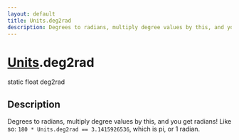 ```yaml
---
layout: default
title: Units.deg2rad
description: Degrees to radians, multiply degree values by this, and you get radians! Like so. 180 * Units.deg2rad == 3.1415926536, which is pi, or 1 radian.
---
```

# [Units]({{site.url}}/Pages/Reference/Units.html).deg2rad

<div class='signature' markdown='1'>
static float deg2rad
</div>

## Description
Degrees to radians, multiply degree values by this, and you get
radians! Like so: `180 * Units.deg2rad == 3.1415926536`, which is pi,
or 1 radian.

